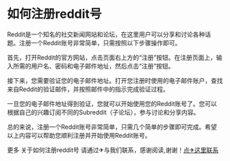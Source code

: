 # 如何注册reddit号

Reddit是一个知名的社交新闻网站和论坛，在这里用户可以分享和讨论各种话题。注册一个Reddit账号非常简单，只需按照以下步骤操作即可。

首先，打开Reddit的官方网站，点击页面右上方的“注册”按钮。在注册页面上，输入所需的用户名、密码和电子邮件地址，然后点击“注册”按钮。

接下来，您需要验证您的电子邮件地址。打开您注册时使用的电子邮件账户，查找来自Reddit的验证邮件，并按照邮件中的指示完成验证过程。

一旦您的电子邮件地址得到验证，您就可以开始使用您的Reddit账号了。您可以根据自己的兴趣订阅不同的Subreddit（子论坛），参与讨论和分享内容。

总的来说，注册一个Reddit账号非常简单，只需几个简单的步骤即可完成。希望以上内容可以帮助您顺利注册并开始使用Reddit账号。

更多 关于如何注册reddit号 请通过✈与我们联系，感谢阅读,谢谢！[点✈这里联系](https://1.k02.cc)